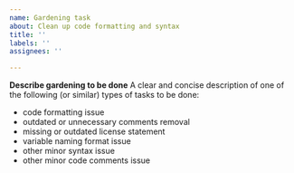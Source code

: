 ```yaml
---
name: Gardening task
about: Clean up code formatting and syntax
title: ''
labels: ''
assignees: ''

---
```


**Describe gardening to be done**
A clear and concise description of one of the following (or similar) types of tasks to be done:

  - code formatting issue
  - outdated or unnecessary comments removal
  - missing or outdated license statement
  - variable naming format issue
  - other minor syntax issue
  - other minor code comments issue

